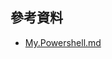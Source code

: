 ## 參考資料

- [My.Powershell.md](https://github.com/CarsonSlovoka/CarsonSlovoka.github.io/blob/79da4b7b63decfa74aa1b0cd889cc7fd8d9a21cf/src/url/blog/shell/powershell/powershell.md)
